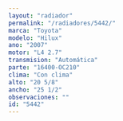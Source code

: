 ```yaml
---
layout: "radiador"
permalink: "/radiadores/5442/"
marca: "Toyota"
modelo: "Hilux"
ano: "2007"
motor: "L4 2.7"
transmision: "Automática"
parte: "16400-OC210"
clima: "Con clima"
alto: "20 5/8"
ancho: "25 1/2"
observaciones: ""
id: "5442"
---
```


